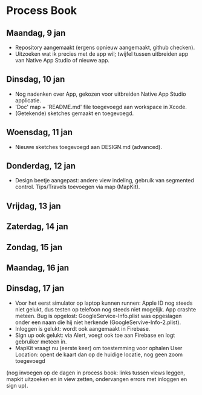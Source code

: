 # Process Book

## Maandag, 9 jan
- Repository aangemaakt (ergens opnieuw aangemaakt, github checken).
- Uitzoeken wat ik precies met de app wil; twijfel tussen uitbreiden app van Native App Studio of nieuwe app.

## Dinsdag, 10 jan
- Nog nadenken over App, gekozen voor uitbreiden Native App Studio applicatie.
- 'Doc' map + 'README.md' file toegevoegd aan workspace in Xcode.
- (Getekende) sketches gemaakt en toegevoegd.

## Woensdag, 11 jan
- Nieuwe sketches toegevoegd aan DESIGN.md (advanced).

## Donderdag, 12 jan
- Design beetje aangepast: andere view indeling, gebruik van segmented control. Tips/Travels toevoegen via map (MapKit).

## Vrijdag, 13 jan

## Zaterdag, 14 jan

## Zondag, 15 jan

## Maandag, 16 jan

## Dinsdag, 17 jan
- Voor het eerst simulator op laptop kunnen runnen: Apple ID nog steeds niet gelukt, dus testen op telefoon nog steeds niet mogelijk. App crashte meteen. Bug is opgelost: GoogleService-Info.plist was opgeslagen onder een naam die hij niet herkende (GoogleServive-Info-2.plist).
- Inloggen is gelukt: wordt ook aangemaakt in Firebase.
- Sign up ook gelukt: via Alert, voegt ook toe aan Firebase en logt gebruiker meteen in.
- MapKit vraagt nu (eerste keer) om toestemming voor ophalen User Location: opent de kaart dan op de huidige locatie, nog geen zoom toegevoegd




(nog invoegen op de dagen in process book: links tussen views leggen, mapkit uitzoeken en in view zetten, ondervangen errors met inloggen en sign up).

